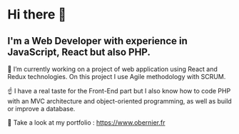 # Hi there 👋

## I'm a Web Developer with experience in JavaScript, React but also PHP.

🔭 I’m currently working on a project of web application using React and Redux technologies. On this project I use Agile methodology with SCRUM.

☝️ I have a real taste for the Front-End part but I also know how to code PHP with an MVC architecture and object-oriented programming, as well as build or improve a database.

👀 Take a look at my portfolio : https://www.obernier.fr


<!--
**oliv-bernier/oliv-bernier** is a ✨ _special_ ✨ repository because its `README.md` (this file) appears on your GitHub profile.

Here are some ideas to get you started:

- 🔭 I’m currently working on ...
- 🌱 I’m currently learning ...
- 👯 I’m looking to collaborate on ...
- 🤔 I’m looking for help with ...
- 💬 Ask me about ...
- 📫 How to reach me: ...
- 😄 Pronouns: ...
- ⚡ Fun fact: ...
-->
